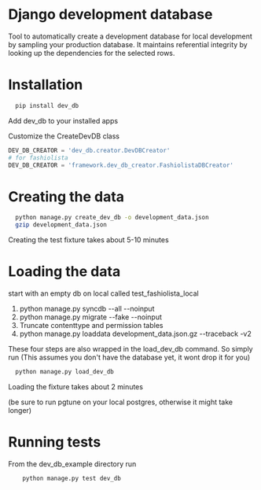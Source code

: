 Django development database
===========================

Tool to automatically create a development database for local development by sampling your production database.
It maintains referential integrity by looking up the dependencies for the selected rows.


Installation
============


```bash
  pip install dev_db
```

Add dev_db to your installed apps

Customize the CreateDevDB class

```python
DEV_DB_CREATOR = 'dev_db.creator.DevDBCreator'
# for fashiolista
DEV_DB_CREATOR = 'framework.dev_db_creator.FashiolistaDBCreator'
```


Creating the data
=================

```bash
  python manage.py create_dev_db -o development_data.json
  gzip development_data.json
```

Creating the test fixture takes about 5-10 minutes

Loading the data
================

start with an empty db on local called 
test_fashiolista_local

1. python manage.py syncdb --all --noinput
2. python manage.py migrate --fake --noinput
3. Truncate contenttype and permission tables
4. python manage.py loaddata development_data.json.gz --traceback -v2

These four steps are also wrapped in the load_dev_db command. So simply run
(This assumes you don't have the database yet, it wont drop it for you)

```bash
  python manage.py load_dev_db
```

Loading the fixture takes about 2 minutes

(be sure to run pgtune on your local postgres, otherwise it might take longer)


Running tests
=============

From the dev_db_example directory run

```bash
	python manage.py test dev_db
```

